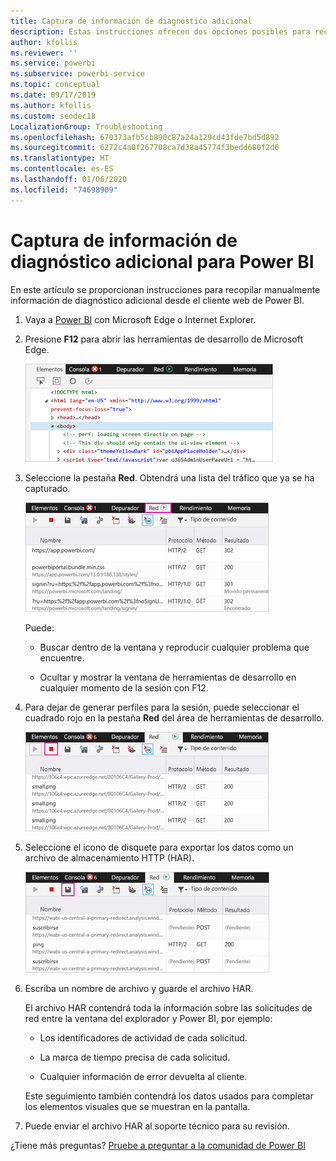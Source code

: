 ```yaml
---
title: Captura de información de diagnóstico adicional
description: Estas instrucciones ofrecen dos opciones posibles para recopilar manualmente la información de diagnóstico adicional desde el cliente web de Power BI.
author: kfollis
ms.reviewer: ''
ms.service: powerbi
ms.subservice: powerbi-service
ms.topic: conceptual
ms.date: 09/17/2019
ms.author: kfollis
ms.custom: seodec18
LocalizationGroup: Troubleshooting
ms.openlocfilehash: 670373afb5cb890c87a24a129cd43fde7bd5d892
ms.sourcegitcommit: 6272c4a0f267708ca7d38a45774f3bedd680f2d6
ms.translationtype: HT
ms.contentlocale: es-ES
ms.lasthandoff: 01/06/2020
ms.locfileid: "74698909"
---
```

# <a name="capture-additional-diagnostic-information-for-power-bi"></a>Captura de información de diagnóstico adicional para Power BI

En este artículo se proporcionan instrucciones para recopilar manualmente información de diagnóstico adicional desde el cliente web de Power BI.

1. Vaya a [Power BI](https://app.powerbi.com) con Microsoft Edge o Internet Explorer.

1. Presione **F12** para abrir las herramientas de desarrollo de Microsoft Edge.

   ![Captura de pantalla de la pestaña Elementos de las herramientas de desarrollo de Microsoft Edge.](media/service-admin-capturing-additional-diagnostic-information-for-power-bi/edge-developer-tools.png)

1. Seleccione la pestaña **Red**. Obtendrá una lista del tráfico que ya se ha capturado.

   ![Captura de pantalla de la pestaña Red de las herramientas de desarrollo de Microsoft Edge.](media/service-admin-capturing-additional-diagnostic-information-for-power-bi/edge-network-tab.png)

    Puede:

    * Buscar dentro de la ventana y reproducir cualquier problema que encuentre.

    * Ocultar y mostrar la ventana de herramientas de desarrollo en cualquier momento de la sesión con F12.

1. Para dejar de generar perfiles para la sesión, puede seleccionar el cuadrado rojo en la pestaña **Red** del área de herramientas de desarrollo.

   ![Captura de pantalla de la pestaña Red de las herramientas de desarrollo de Microsoft Edge con una llamada al botón Detener.](media/service-admin-capturing-additional-diagnostic-information-for-power-bi/edge-network-tab-stop.png)

1. Seleccione el icono de disquete para exportar los datos como un archivo de almacenamiento HTTP (HAR).

   ![Captura de pantalla de la pestaña Red de las herramientas de desarrollo de Microsoft Edge con una llamada al icono de disquete.](media/service-admin-capturing-additional-diagnostic-information-for-power-bi/edge-network-tab-save.png)

1. Escriba un nombre de archivo y guarde el archivo HAR.

    El archivo HAR contendrá toda la información sobre las solicitudes de red entre la ventana del explorador y Power BI, por ejemplo:

    * Los identificadores de actividad de cada solicitud.

    * La marca de tiempo precisa de cada solicitud.

    * Cualquier información de error devuelta al cliente.

    Este seguimiento también contendrá los datos usados para completar los elementos visuales que se muestran en la pantalla.

1. Puede enviar el archivo HAR al soporte técnico para su revisión.

¿Tiene más preguntas? [Pruebe a preguntar a la comunidad de Power BI](https://community.powerbi.com/)
